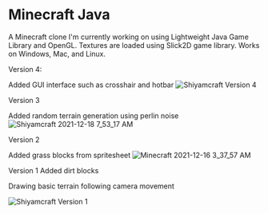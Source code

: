 # Minecraft Java
A Minecraft clone I'm currently working on using Lightweight Java Game Library and OpenGL. Textures are loaded using Slick2D game library. Works on Windows, Mac, and Linux.

Version 4:

Added GUI interface such as crosshair and hotbar
![Shiyamcraft Version 4](https://user-images.githubusercontent.com/76540854/147245873-ad82f30a-9945-4547-8b2f-fda35eac7f31.png)

Version 3

Added random terrain generation using perlin noise
![Shiyamcraft 2021-12-18 7_53_17 AM](https://user-images.githubusercontent.com/76540854/146641884-b122a352-6ed4-412d-87d1-3fdb47da1d11.png)

Version 2

Added grass blocks from spritesheet
![Minecraft 2021-12-16 3_37_57 AM](https://user-images.githubusercontent.com/76540854/147244966-4a6d1f8d-4f9f-4107-a0f7-5ff729f1620c.png)

Version 1
Added dirt blocks

Drawing basic terrain following camera movement

![Shiyamcraft Version 1](https://user-images.githubusercontent.com/76540854/147245684-6742fb5f-395c-4fa3-aa07-a40f88e3f480.png)

